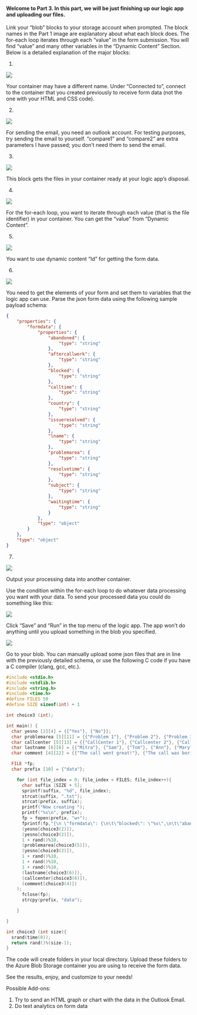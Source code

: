 #### **Welcome to Part 3. In this part, we will be just finishing up our logic app and uploading our files.**

Link your “blob” blocks to your storage account when prompted. The block names in the Part 1 image are explanatory about what each block does. The for-each loop iterates through each “value” in the form submission. You will find “value” and many other variables in the “Dynamic Content” Section. 
Below is a detailed explanation of the major blocks:

1. 
![](https://github.com/11301858/callcenterapp/blob/master/tutorial/p3images/23.png)

Your container may have a different name. Under “Connected to”, connect to the container that you created previously to receive form data (not the one with your HTML and CSS code). 

2.
![](https://github.com/11301858/callcenterapp/blob/master/tutorial/p3images/24.png)

For sending the email, you need an outlook account. For testing purposes, try sending the email to yourself. “compare1” and “compare2” are extra parameters I have passed; you don’t need them to send the email. 

3.
![](https://github.com/11301858/callcenterapp/blob/master/tutorial/p3images/25.png)

This block gets the files in your container ready at your logic app’s disposal. 

4.
![](https://github.com/11301858/callcenterapp/blob/master/tutorial/p3images/26.png)

For the for-each loop, you want to iterate through each value (that is the file identifier) in your container. You can get the “value” from “Dynamic Content”. 

5.
![](https://github.com/11301858/callcenterapp/blob/master/tutorial/p3images/27.png)

You want to use dynamic content “Id” for getting the form data. 

6.
![](https://github.com/11301858/callcenterapp/blob/master/tutorial/p3images/28.png)

You need to get the elements of your form and set them to variables that the logic app can use. Parse the json form data using the following sample payload schema:
```` JSON
{
    "properties": {
        "formdata": {
            "properties": {
                "abandoned": {
                    "type": "string"
                },
                "aftercallwork": {
                    "type": "string"
                },
                "blocked": {
                    "type": "string"
                },
                "calltime": {
                    "type": "string"
                },
                "country": {
                    "type": "string"
                },
                "issueresolved": {
                    "type": "string"
                },
                "lname": {
                    "type": "string"
                },
                "problemarea": {
                    "type": "string"
                },
                "resolvetime": {
                    "type": "string"
                },
                "subject": {
                    "type": "string"
                },
                "waitingtime": {
                    "type": "string"
                }
            },
            "type": "object"
        }
    },
    "type": "object"
}
````
7.
![](https://github.com/11301858/callcenterapp/blob/master/tutorial/p3images/29.png)

Output your processing data into another container. 

Use the condition within the for-each loop to do whatever data processing you want with your data. 
To send your processed data you could do something like this:

![](https://github.com/11301858/callcenterapp/blob/master/tutorial/p3images/30.png)

Click “Save” and “Run” in the top menu of the logic app. The app won’t do anything until you upload something in the blob you specified. 

![](https://github.com/11301858/callcenterapp/blob/master/tutorial/p3images/31.png)
 
Go to your blob. You can manually upload some json files that are in line with the previously detailed schema, or use the following C code if you have a C compiler (clang, gcc, etc.). 
```` C
#include <stdio.h>
#include <stdlib.h>
#include <string.h>
#include <time.h>
#define FILES 50
#define SIZE sizeof(int) + 1

int choice3 (int);

int main() {
  char yesno [2][4] = {{"Yes"}, {"No"}};
  char problemarea [5][11] = {{"Problem 1"}, {"Problem 2"}, {"Problem 3"}, {"Problem 4"}, {"Other"}};
  char callcenter [5][13] = {{"CallCenter 1"}, {"Callcenter 2"}, {"Callcenter 3"}, {"Callcenter 4"}, {"Other"}};
  char lastname [6][6] = {{"Mitra"}, {"Sam"}, {"Tom"}, {"Ann"}, {"Mary"}, {"Todd"}};
  char comment [4][22] = {{"The call went great!"}, {"The call was boring."}, {"The call was annoying."}, {"The call was bad."}};

  FILE *fp;
  char prefix [10] = {"data"};

    for (int file_index = 0; file_index < FILES; file_index++){
      char suffix [SIZE + 5];
      sprintf(suffix, "%d", file_index);
      strcat(suffix, ".txt");
      strcat(prefix, suffix);
      printf("Now creating ");
      printf("%s\n", prefix);
      fp = fopen(prefix, "w+");
      fprintf(fp,"{\n \"formdata\": {\n\t\"blocked\": \"%s\",\n\t\"abandoned\": \"%s\",\n\t\"waitingtime\": \"%d\",\n\t\"problemarea\": \"%s\",\n\t\"issueresolved\": \"%s\",\n\t\"resolvetime\": \"%d\",\n\t\"calltime\": \"%d\",\n\t\"aftercallwork\": \"%d\",\n\t\"lname\": \"%s\",\n\t\"country\": \"%s\",\n\t\"subject\": \"%s\",\n},\n}",
      (yesno[choice3(2)]),
      (yesno[choice3(2)]),
      1 + rand()%10,
      (problemarea[choice3(5)]),
      (yesno[choice3(2)]),
      1 + rand()%10,
      1 + rand()%10,
      1 + rand()%10,
      (lastname[choice3(6)]),
      (callcenter[choice3(6)]),
      (comment[choice3(4)])
    );
      fclose(fp);
      strcpy(prefix, "data");

    }

}

int choice3 (int size){
  srand(time(0));
  return rand()%(size-1);
}
````

The code will create folders in your local directory. Upload these folders to the Azure Blob Storage container you are using to receive the form data. 

See the results, enjoy, and customize to your needs!

Possible Add-ons:
1.	Try to send an HTML graph or chart with the data in the Outlook Email. 
2.	Do text analytics on form data
